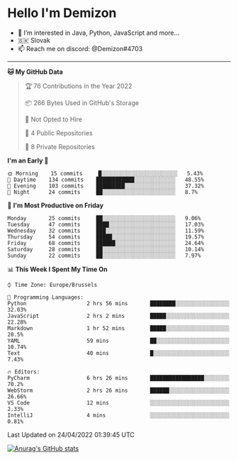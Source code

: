 # Hello I'm Demizon
- 👀 I’m interested in Java, Python, JavaScript and more...
- 🇸🇰 Slovak
- 📫 Reach me on discord: @Demizon#4703

---

<!--START_SECTION:waka-->
**🐱 My GitHub Data** 

> 🏆 76 Contributions in the Year 2022
 > 
> 📦 266 Bytes Used in GitHub's Storage 
 > 
> 🚫 Not Opted to Hire
 > 
> 📜 4 Public Repositories 
 > 
> 🔑 8 Private Repositories  
 > 
**I'm an Early 🐤** 

```text
🌞 Morning    15 commits     █░░░░░░░░░░░░░░░░░░░░░░░░   5.43% 
🌆 Daytime    134 commits    ████████████░░░░░░░░░░░░░   48.55% 
🌃 Evening    103 commits    █████████░░░░░░░░░░░░░░░░   37.32% 
🌙 Night      24 commits     ██░░░░░░░░░░░░░░░░░░░░░░░   8.7%

```
📅 **I'm Most Productive on Friday** 

```text
Monday       25 commits     ██░░░░░░░░░░░░░░░░░░░░░░░   9.06% 
Tuesday      47 commits     ████░░░░░░░░░░░░░░░░░░░░░   17.03% 
Wednesday    32 commits     ███░░░░░░░░░░░░░░░░░░░░░░   11.59% 
Thursday     54 commits     █████░░░░░░░░░░░░░░░░░░░░   19.57% 
Friday       68 commits     ██████░░░░░░░░░░░░░░░░░░░   24.64% 
Saturday     28 commits     ██░░░░░░░░░░░░░░░░░░░░░░░   10.14% 
Sunday       22 commits     ██░░░░░░░░░░░░░░░░░░░░░░░   7.97%

```


📊 **This Week I Spent My Time On** 

```text
⌚︎ Time Zone: Europe/Brussels

💬 Programming Languages: 
Python                   2 hrs 56 mins       ████████░░░░░░░░░░░░░░░░░   32.03% 
JavaScript               2 hrs 2 mins        █████░░░░░░░░░░░░░░░░░░░░   22.28% 
Markdown                 1 hr 52 mins        █████░░░░░░░░░░░░░░░░░░░░   20.5% 
YAML                     59 mins             ██░░░░░░░░░░░░░░░░░░░░░░░   10.74% 
Text                     40 mins             █░░░░░░░░░░░░░░░░░░░░░░░░   7.43%

🔥 Editors: 
PyCharm                  6 hrs 26 mins       █████████████████░░░░░░░░   70.2% 
WebStorm                 2 hrs 26 mins       ██████░░░░░░░░░░░░░░░░░░░   26.66% 
VS Code                  12 mins             ░░░░░░░░░░░░░░░░░░░░░░░░░   2.33% 
IntelliJ                 4 mins              ░░░░░░░░░░░░░░░░░░░░░░░░░   0.81%

```


 Last Updated on 24/04/2022 01:39:45 UTC
<!--END_SECTION:waka-->

[![Anurag's GitHub stats](https://github-readme-stats.vercel.app/api?username=Demizon3433)](https://github.com/anuraghazra/github-readme-stats)
